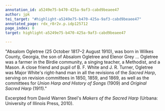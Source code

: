 ```yaml
---
annotation_id: a5249e75-b470-425a-9af3-cabd9beaee47
author: jpk
tei_target: "#highlight-a5249e75-b470-425a-9af3-cabd9beaee47"
annotated_page: rdx_r8r2v.p.idp125712
page_index: 0
target: highlight-a5249e75-b470-425a-9af3-cabd9beaee47

---
```

"Absalom Ogletree (25 October 1817–2 August 1910), was born in Wilkes County, Georgia, the son of Absalom Ogletree and Elenor Grey ... Ogletree was a farmer in the Birdie community, a singing teacher, a Methodist, and a Mason.  A close friend and pupil of B. F. White and J. R. Turner, Ogletree was Major White's right-hand man in all the revisions of the *Sacred Harp*, serving on revision committees in 1850, 1859, and 1869, as well as the committees for *Union Harp and History of Songs* (1909) and *Original Sacred Harp* (1911)."

Excerpted from David Warren Steel's *Makers of the Sacred Harp* (Urbana: University of Illinois Press, 2010).